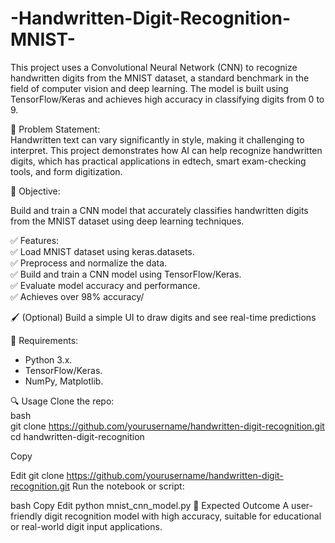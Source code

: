# -Handwritten-Digit-Recognition-MNIST-
This project uses a Convolutional Neural Network (CNN) to recognize handwritten digits from the MNIST dataset, a standard benchmark in the field of computer vision and deep learning. The model is built using TensorFlow/Keras and achieves high accuracy in classifying digits from 0 to 9.

📌 Problem Statement:
</br>
Handwritten text can vary significantly in style, making it challenging to interpret. This project demonstrates how AI can help recognize handwritten digits, which has practical applications in edtech, smart exam-checking tools, and form digitization.

🎯 Objective:

Build and train a CNN model that accurately classifies handwritten digits from the MNIST dataset using deep learning techniques.

✅ Features:
</br>
✅ Load MNIST dataset using keras.datasets.</br>
✅ Preprocess and normalize the data.</br>
✅ Build and train a CNN model using TensorFlow/Keras.</br>
✅ Evaluate model accuracy and performance.</br>
✅ Achieves over 98% accuracy/</br>

🖌️ (Optional) Build a simple UI to draw digits and see real-time predictions

📂 Requirements:
</br>
- Python 3.x.</br>
- TensorFlow/Keras.</br>
- NumPy, Matplotlib.</br>

🔍 Usage
Clone the repo:</br>
bash</br>
git clone https://github.com/yourusername/handwritten-digit-recognition.git
cd handwritten-digit-recognition

Copy

Edit
git clone https://github.com/yourusername/handwritten-digit-recognition.git
Run the notebook or script:

bash
Copy
Edit
python mnist_cnn_model.py
🚀 Expected Outcome
A user-friendly digit recognition model with high accuracy, suitable for educational or real-world digit input applications.

